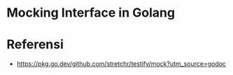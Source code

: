# Mocking Interface in Golang


# Referensi
- https://pkg.go.dev/github.com/stretchr/testify/mock?utm_source=godoc

